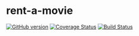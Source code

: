 # rent-a-movie
[![GitHub version](https://badge.fury.io/gh/SvenWesterlaken%2Frent-a-movie.svg)](https://badge.fury.io/gh/SvenWesterlaken%2Frent-a-movie)
[![Coverage Status](https://coveralls.io/repos/github/SvenWesterlaken/rent-a-movie/badge.svg?branch=master)](https://coveralls.io/github/SvenWesterlaken/rent-a-movie?branch=master)
[![Build Status](https://travis-ci.org/SvenWesterlaken/rent-a-movie.svg?branch=master)](https://travis-ci.org/SvenWesterlaken/rent-a-movie)
